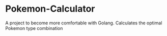 # Pokemon-Calculator
A project to become more comfortable with Golang. Calculates the optimal Pokemon type combination
